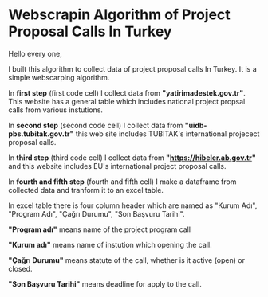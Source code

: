 # Webscrapin Algorithm of Project Proposal Calls In Turkey

Hello every one,

I built this algorithm to collect data of project proposal calls In Turkey. It is a simple webscarping algorithm. 

In **first step** (first code cell) I collect data from **"yatirimadestek.gov.tr"**. This website has a general table which includes national project propsal calls from various instutions.

In **second step** (second code cell) I collect data from **"uidb-pbs.tubitak.gov.tr"** this web site includes TUBITAK's international projecect proposal calls.

In **third step** (third code cell) I collect data from **"https://hibeler.ab.gov.tr"** and this website includes EU's international project proposal calls.

In **fourth and fifth step** (fourth and fifth cell) I make a dataframe from collected data and tranform it to an excel table.

In excel table there is four column header which are named as "Kurum Adı", "Program Adı", "Çağrı Durumu", "Son Başvuru Tarihi".

**"Program adı"** means name of the project program call

**"Kurum adı"** means name of instution which opening the call.

**"Çağrı Durumu"** means statute of the call, whether is it active (open) or closed.

**"Son Başvuru Tarihi"** means deadline for apply to the call.